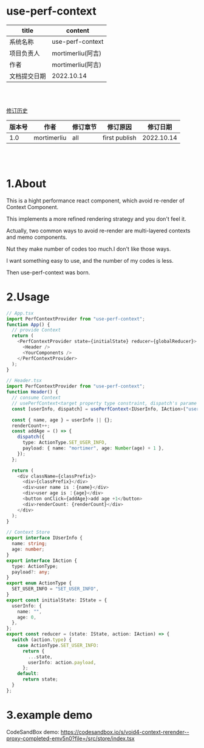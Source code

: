 # use-perf-context

| title        | content           |
| ------------ | ----------------- |
| 系统名称     | use-perf-context  |
| 项目负责人   | mortimerliu(阿吉) |
| 作者         | mortimerliu(阿吉) |
| 文档提交日期 | 2022.10.14        |

<br />
<br />

<ins>修订历史</ins>

| 版本号 | 作者        | 修订章节 | 修订原因      | 修订日期   |
| ------ | ----------- | -------- | ------------- | ---------- |
| 1.0    | mortimerliu | all      | first publish | 2022.10.14 |

<br />
<br />

# 1.About

This is a hight performance react component, which avoid re-render of Context Component.

This implements a more refined rendering strategy and you don't feel it.

Actually, two common ways to avoid re-render are multi-layered contexts and memo components.

Nut they make number of codes too much.I don't like those ways.

I want something easy to use, and the number of my codes is less.

Then use-perf-context was born.

# 2.Usage

```typescript
// App.tsx
import PerfContextProvider from "use-perf-context";
function App() {
  // provide Context
  return (
    <PerfContextProvider state={initialState} reducer={globalReducer}>
      <Header />
      <YourComponents />
    </PerfContextProvider>
  );
}

// Header.tsx
import PerfContextProvider from "use-perf-context";
function Header() {
  // consume Context
  // usePerfContext<target property type constraint, dispatch's parame type constraint>
  const [userInfo, dispatch] = usePerfContext<IUserInfo, IAction>("userInfo");

  const { name, age } = userInfo || {};
  renderCount++;
  const addAge = () => {
    dispatch({
      type: ActionType.SET_USER_INFO,
      payload: { name: "mortimer", age: Number(age) + 1 },
    });
  };

  return (
    <div className={classPrefix}>
      <div>{classPrefix}</div>
      <div>user name is ：{name}</div>
      <div>user age is ：{age}</div>
      <button onClick={addAge}>add age +1</button>
      <div>renderCount: {renderCount}</div>
    </div>
  );
}

// Context Store
export interface IUserInfo {
  name: string;
  age: number;
}
export interface IAction {
  type: ActionType;
  payload?: any;
}
export enum ActionType {
  SET_USER_INFO = "SET_USER_INFO",
}
export const initialState: IState = {
  userInfo: {
    name: "",
    age: 0,
  },
};
export const reducer = (state: IState, action: IAction) => {
  switch (action.type) {
    case ActionType.SET_USER_INFO:
      return {
        ...state,
        userInfo: action.payload,
      };
    default:
      return state;
  }
};
```

# 3.example demo

CodeSandBox demo: https://codesandbox.io/s/void4-context-rerender--proxy-completed-emv5n0?file=/src/store/index.tsx
